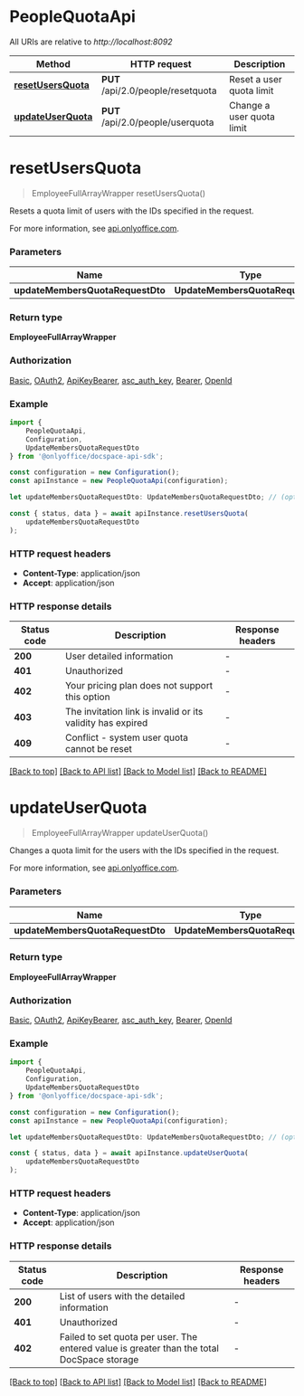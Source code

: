 # PeopleQuotaApi

All URIs are relative to *http://localhost:8092*

|Method | HTTP request | Description|
|------------- | ------------- | -------------|
|[**resetUsersQuota**](#resetusersquota) | **PUT** /api/2.0/people/resetquota | Reset a user quota limit|
|[**updateUserQuota**](#updateuserquota) | **PUT** /api/2.0/people/userquota | Change a user quota limit|

# **resetUsersQuota**
> EmployeeFullArrayWrapper resetUsersQuota()

Resets a quota limit of users with the IDs specified in the request.

For more information, see [api.onlyoffice.com](https://api.onlyoffice.com/docspace/api-backend/usage-api/reset-users-quota/).

### Parameters

|Name | Type | Description  | Notes|
|------------- | ------------- | ------------- | -------------|
| **updateMembersQuotaRequestDto** | **UpdateMembersQuotaRequestDto**|  | |


### Return type

**EmployeeFullArrayWrapper**

### Authorization

[Basic](../README.md#Basic), [OAuth2](../README.md#OAuth2), [ApiKeyBearer](../README.md#ApiKeyBearer), [asc_auth_key](../README.md#asc_auth_key), [Bearer](../README.md#Bearer), [OpenId](../README.md#OpenId)

### Example

```typescript
import {
    PeopleQuotaApi,
    Configuration,
    UpdateMembersQuotaRequestDto
} from '@onlyoffice/docspace-api-sdk';

const configuration = new Configuration();
const apiInstance = new PeopleQuotaApi(configuration);

let updateMembersQuotaRequestDto: UpdateMembersQuotaRequestDto; // (optional)

const { status, data } = await apiInstance.resetUsersQuota(
    updateMembersQuotaRequestDto
);
```

### HTTP request headers

 - **Content-Type**: application/json
 - **Accept**: application/json


### HTTP response details
| Status code | Description | Response headers |
|-------------|-------------|------------------|
|**200** | User detailed information |  -  |
|**401** | Unauthorized |  -  |
|**402** | Your pricing plan does not support this option |  -  |
|**403** | The invitation link is invalid or its validity has expired |  -  |
|**409** | Conflict - system user quota cannot be reset |  -  |

[[Back to top]](#) [[Back to API list]](../README.md#documentation-for-api-endpoints) [[Back to Model list]](../README.md#documentation-for-models) [[Back to README]](../README.md)

# **updateUserQuota**
> EmployeeFullArrayWrapper updateUserQuota()

Changes a quota limit for the users with the IDs specified in the request.

For more information, see [api.onlyoffice.com](https://api.onlyoffice.com/docspace/api-backend/usage-api/update-user-quota/).

### Parameters

|Name | Type | Description  | Notes|
|------------- | ------------- | ------------- | -------------|
| **updateMembersQuotaRequestDto** | **UpdateMembersQuotaRequestDto**|  | |


### Return type

**EmployeeFullArrayWrapper**

### Authorization

[Basic](../README.md#Basic), [OAuth2](../README.md#OAuth2), [ApiKeyBearer](../README.md#ApiKeyBearer), [asc_auth_key](../README.md#asc_auth_key), [Bearer](../README.md#Bearer), [OpenId](../README.md#OpenId)

### Example

```typescript
import {
    PeopleQuotaApi,
    Configuration,
    UpdateMembersQuotaRequestDto
} from '@onlyoffice/docspace-api-sdk';

const configuration = new Configuration();
const apiInstance = new PeopleQuotaApi(configuration);

let updateMembersQuotaRequestDto: UpdateMembersQuotaRequestDto; // (optional)

const { status, data } = await apiInstance.updateUserQuota(
    updateMembersQuotaRequestDto
);
```

### HTTP request headers

 - **Content-Type**: application/json
 - **Accept**: application/json


### HTTP response details
| Status code | Description | Response headers |
|-------------|-------------|------------------|
|**200** | List of users with the detailed information |  -  |
|**401** | Unauthorized |  -  |
|**402** | Failed to set quota per user. The entered value is greater than the total DocSpace storage |  -  |

[[Back to top]](#) [[Back to API list]](../README.md#documentation-for-api-endpoints) [[Back to Model list]](../README.md#documentation-for-models) [[Back to README]](../README.md)

